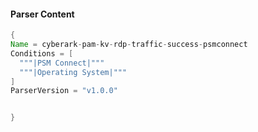 #### Parser Content
```Java
{
Name = cyberark-pam-kv-rdp-traffic-success-psmconnect
Conditions = [
  """|PSM Connect|"""
  """|Operating System|"""
]
ParserVersion = "v1.0.0"


}
```